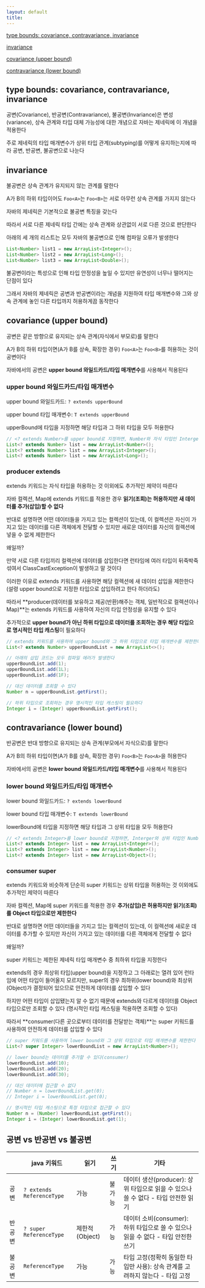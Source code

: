 ```yaml
---
layout: default
title:
---
```


[type bounds: covariance, contravariance, invariance](#type-bounds-covariance-contravariance-invariance)

[invariance](#invariance)

[covariance (upper bound)](#contravariance-lower-bound)

[contravariance (lower bound)](#contravariance-lower-bound)


## type bounds: covariance, contravariance, invariance

공변(Covariance), 반공변(Contravariance), 불공변(Invariance)은 변성(variance), 상속 관계와 타입 대체 가능성에 대한 개념으로 자바는 제네릭에 이 개념을 적용한다

주로 제네릭의 타입 매개변수가 상위 타입 관계(subtyping)를 어떻게 유지하는지에 따라 공변, 반공변, 불공변으로 나눈다


## invariance

불공변은 상속 관계가 유지되지 않는 관계를 말한다

A가 B의 하위 타입이어도 `Foo<A>`는 `Foo<B>`는 서로 아무런 상속 관계를 가지지 않는다

자바의 제네릭은 기본적으로 불공변 특징을 갖는다

따라서 서로 다른 제네릭 타입 간에는 상속 관계와 상관없이 서로 다른 것으로 판단한다 

아래의 세 개의 리스트는 모두 자바의 불공변으로 인해 컴파일 오류가 발생한다

```java
List<Number> list1 = new ArrayList<Integer>();
List<Number> list2 = new ArrayList<Long>();
List<Number> list3 = new ArrayList<Double>();
```

불공변이라는 특성으로 인해 타입 안정성을 높일 수 있지만 유연성이 너무나 떨어지는 단점이 있다

그래서 자바의 제네릭은 공변과 반공변이라는 개념을 지원하여 타입 매개변수와 그와 상속 관계에 놓인 다른 타입까지 허용하게끔 동작한다  


## covariance (upper bound)

공변은 같은 방향으로 유지되는 상속 관계(자식에서 부모로)를 말한다

A가 B의 하위 타입이면(A가 B를 상속, 확장한 경우) `Foo<A>`는 `Foo<B>`를 허용하는 것이 공변이다

자바에서의 공변은 **upper bound 와일드카드/타입 매개변수**를 사용해서 적용된다

### upper bound 와일드카드/타입 매개변수

upper bound 와일드카드: `? extends upperBound`

upper bound 타입 매개변수: `T extends upperBound`

upperBound에 타입을 지정하면 해당 타입과 그 하위 타입을 모두 허용한다

```java
// <? extends Number>를 upper bound로 지정하면, Number와 자식 타입인 Interger, Long 등의 타입을 허용한다
List<? extends Number> list = new ArrayList<Number>();
List<? extends Number> list = new ArrayList<Integer>();
List<? extends Number> list = new ArrayList<Long>();
```

### producer extends

extends 키워드는 자식 타입을 허용하는 것 이외에도 추가적인 제약이 따른다

자바 컬렉션, Map에 extends 키워드를 적용한 경우 **읽기(조회)는 허용하지만 새 데이터를 추가(삽입)할 수 없다**

반대로 설명하면 어떤 데이터들을 가지고 있는 컬렉션이 있는데, 이 컬렉션은 자신이 가지고 있는 데이터를 다른 객체에게 전달할 수 있지만 새로운 데이터를 자신의 컬렉션에 넣을 수 없게 제한한다

왜일까?

만약 서로 다른 타입끼리 컬렉션에 데이터를 삽입한다면 런타임에 여러 타입이 뒤죽박죽 섞여서 ClassCastException이 발생하고 말 것이다

이러한 이유로 extends 키워드를 사용하면 해당 컬렉션에 새 데이터 삽입을 제한한다 (설령 upper bound으로 지정한 타입으로 삽입하려고 한다 하더라도)

따라서 **producer(데이터를 보유하고 제공(반환)해주는 객체, 일반적으로 컬렉션이나 Map)**는 extends 키워드를 사용하여 자신의 타입 안정성을 유지할 수 있다

추가적으로 **upper bound가 아닌 하위 타입으로 데이터를 조회하는 경우 해당 타입으로 명시적인 타입 캐스팅**이 필요하다


```java
// extends 키워드를 사용하여 upper bound와 그 하위 타입으로 타입 매개변수를 제한한다
List<? extends Number> upperBoundList = new ArrayList<>();

// 아래의 삽입 코드는 모두 컴파일 에러가 발생한다
upperBoundList.add(1);
upperBoundList.add(1L);
upperBoundList.add(1F);

// 대신 데이터를 조회할 수 있다
Number n = upperBoundList.getFirst();

// 하위 타입으로 조회하는 경우 명시적인 타입 캐스팅이 필요하다
Integer i = (Integer) upperBoundList.getFirst();
```


## contravariance (lower bound)

반공변은 반대 방향으로 유지되는 상속 관계(부모에서 자식으로)를 말한다

A가 B의 하위 타입이면(A가 B를 상속, 확장한 경우) `Foo<B>`는 `Foo<A>`을 허용한다

자바에서의 공변은 **lower bound 와일드카드/타입 매개변수**를 사용해서 적용된다

### lower bound 와일드카드/타입 매개변수

lower bound 와일드카드: `? extends lowerBound`

lower bound 타입 매개변수: `T extends lowerBound`

lowerBound에 타입을 지정하면 해당 타입과 그 상위 타입을 모두 허용한다

```java
// <? extends Integer>를 lower bound로 지정하면, Interger와 상위 타입인 Number, Object 타입을 허용한다
List<? extends Integer> list = new ArrayList<Integer>();
List<? extends Integer> list = new ArrayList<Number>();
List<? extends Integer> list = new ArrayList<Object>();
```

### consumer super

extends 키워드와 비슷하게 단순히 super 키워드는 상위 타입을 허용하는 것 이외에도 추가적인 제약이 따른다  

자바 컬렉션, Map에 super 키워드를 적용한 경우 **추가(삽입)은 허용하지만 읽기(조회)를 Object 타입으로만 제한한다**

반대로 설명하면 어떤 데이터들을 가지고 있는 컬렉션이 있는데, 이 컬렉션에 새로운 데이터를 추가할 수 있지만 자신이 가지고 있는 데이터를 다른 객체에게 전달할 수 없다

왜일까?

super 키워드는 제한된 제네릭 타입 매개변수 중 최하위 타입을 지정한다

extends의 경우 최상위 타입(upper bound)을 지정하고 그 아래로는 열려 있어 런타임에 어떤 타입이 들어올지 모르지만, super의 경우 최하위(lower bound)와 최상위(Object)가 결정되어 있으므로 안전하게 데이터를 삽입할 수 있다

하지만 어떤 타입이 삽입됐는지 알 수 없기 때문에 extends와 다르게 데이터를 Object 타입으로만 조회할 수 있다 (명시적인 타입 캐스팅을 적용하면 조회할 수 있다)

따라서 **consumer(다른 곳으로부터 데이터를 전달받는 객체)**는 super 키워드를 사용하여 안전하게 데이터를 삽입할 수 있다

```java
// super 키워드를 사용하여 lower bound와 그 상위 타입으로 타입 매개변수를 제한한다
List<? super Integer> lowerBoundList = new ArrayList<Number>();

// lower bound는 데이터를 추가할 수 있다(consumer)
lowerBoundList.add(10);
lowerBoundList.add(20);
lowerBoundList.add(30);

// 대신 데이터에 접근할 수 없다
// Number n = lowerBoundList.get(0);
// Integer i = lowerBoundList.get(0);

// 명시적인 타입 캐스팅으로 특정 타입으로 접근할 수 있다
Number n = (Number) lowerBoundList.getFirst();
Integer i = (Integer) lowerBoundList.get(1);
```


## 공변 vs 반공변 vs 불공변

|     | java 키워드                  | 읽기| 쓰기| 기타                                                    |
|-----|---------------------------|--------------|--------------|-------------------------------------------------------|
| 공변  | `? extends ReferenceType` | 가능           | 불가능          | 데이터 생산(producer): 상위 타입으로 읽을 수 있으나 쓸 수 없다 - 타입 안전한 읽기 |
| 반공변 | `? super ReferenceType`   | 제한적(Object)  | 가능           | 데이터 소비(consumer): 하위 타입으로 쓸 수 있으나 읽을 수 없다 - 타입 안전한 쓰기 |
| 불공변 | `ReferenceType`            | 가능           | 가능           | 타입 고정(정확히 동일한 타입만 사용): 상속 관계를 고려하지 않는다 - 타입 고정        |

